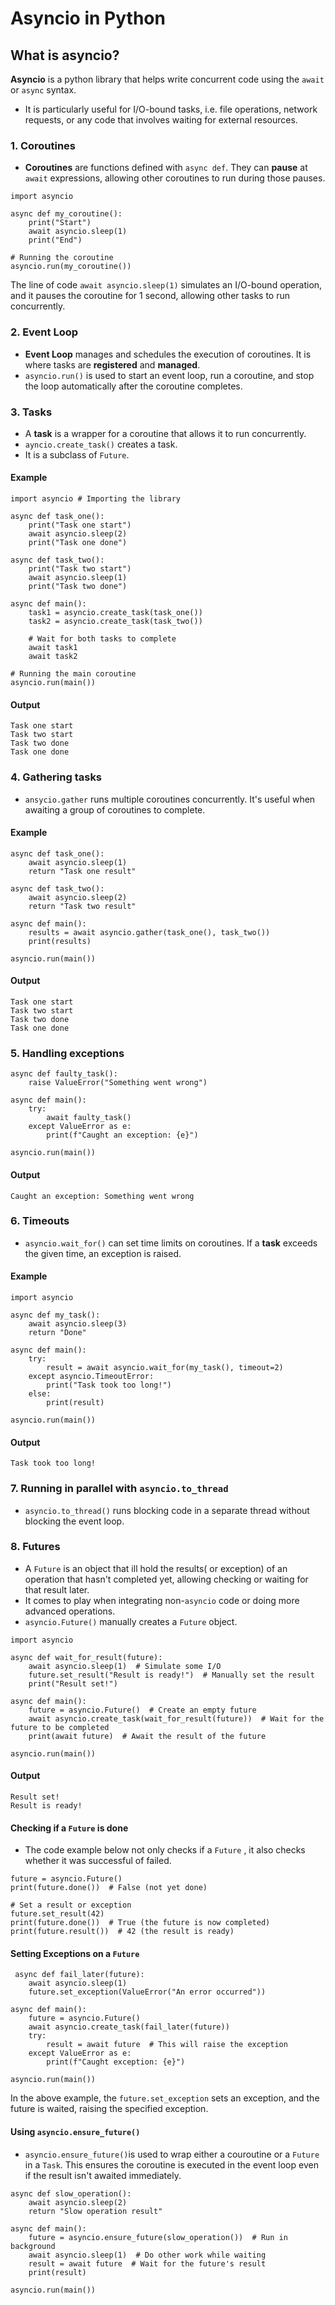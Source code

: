 # Asyncio in Python  

## What is asyncio?

**Asyncio** is a python library that helps write concurrent code using the `await` or `async` syntax.

- It is particularly useful for I/O-bound tasks, i.e. file operations, network requests, or any code that involves waiting for external resources.

### 1. Coroutines

- **Coroutines** are functions defined with `async def`. They can __pause__ at `await` expressions, allowing other coroutines to run during those pauses.
~~~
import asyncio

async def my_coroutine():
    print("Start")
    await asyncio.sleep(1)  
    print("End")

# Running the coroutine
asyncio.run(my_coroutine())

~~~

The line of code `await asyncio.sleep(1)` simulates an I/O-bound operation, and it pauses the coroutine for 1 second, allowing other tasks to run concurrently.

### 2. Event Loop
- __Event Loop__ manages and schedules the execution of coroutines. It is where tasks are __registered__ and __managed__.
- `asyncio.run()` is used to start an event loop, run a coroutine, and stop the loop automatically after the coroutine completes.

### 3. Tasks
- A **task** is a wrapper for a coroutine that allows it to run concurrently.
- `ayncio.create_task()` creates a task.
- It is a subclass of `Future`.


#### Example
~~~
import asyncio # Importing the library

async def task_one():
    print("Task one start")
    await asyncio.sleep(2)
    print("Task one done")

async def task_two():
    print("Task two start")
    await asyncio.sleep(1)
    print("Task two done")

async def main():
    task1 = asyncio.create_task(task_one())
    task2 = asyncio.create_task(task_two())
    
    # Wait for both tasks to complete
    await task1
    await task2

# Running the main coroutine
asyncio.run(main())

~~~

#### Output

~~~
Task one start
Task two start
Task two done
Task one done
~~~



### 4. Gathering tasks

- `ansycio.gather` runs multiple coroutines concurrently. It's useful when awaiting a group of coroutines to complete.

#### Example
~~~
async def task_one():
    await asyncio.sleep(1)
    return "Task one result"

async def task_two():
    await asyncio.sleep(2)
    return "Task two result"

async def main():
    results = await asyncio.gather(task_one(), task_two())
    print(results)

asyncio.run(main())
~~~

#### Output 
~~~
Task one start
Task two start
Task two done
Task one done
~~~
 ### 5. Handling exceptions
 
~~~
async def faulty_task():
    raise ValueError("Something went wrong")

async def main():
    try:
        await faulty_task()
    except ValueError as e:
        print(f"Caught an exception: {e}")

asyncio.run(main())
~~~

#### Output
~~~
Caught an exception: Something went wrong
~~~

### 6. Timeouts

- `asyncio.wait_for()` can set time limits on coroutines. If a **task** exceeds the given time, an exception is raised.

#### Example

~~~
import asyncio

async def my_task():
    await asyncio.sleep(3)
    return "Done"

async def main():
    try:
        result = await asyncio.wait_for(my_task(), timeout=2)
    except asyncio.TimeoutError:
        print("Task took too long!")
    else:
        print(result)

asyncio.run(main())
~~~

#### Output
~~~
Task took too long!
~~~

### 7. Running in parallel with `asyncio.to_thread`

- `asyncio.to_thread()` runs blocking code in a separate thread without blocking the event loop.

### 8. Futures

- A `Future` is an object that ill hold the results( or exception) of an operation that hasn't completed yet, allowing checking or waiting for that result later.
- It comes to play when integrating non-`asyncio` code or doing more advanced operations.
- `asyncio.Future()` manually creates a `Future` object.

~~~
import asyncio

async def wait_for_result(future):
    await asyncio.sleep(1)  # Simulate some I/O
    future.set_result("Result is ready!")  # Manually set the result
    print("Result set!")

async def main():
    future = asyncio.Future()  # Create an empty future
    await asyncio.create_task(wait_for_result(future))  # Wait for the future to be completed
    print(await future)  # Await the result of the future

asyncio.run(main())

~~~

#### Output
~~~
Result set!
Result is ready!
~~~

#### Checking if a `Future` is done
- The code example below not only checks if a `Future` , it also checks whether it was successful of failed.
~~~
future = asyncio.Future()
print(future.done())  # False (not yet done)

# Set a result or exception
future.set_result(42)
print(future.done())  # True (the future is now completed)
print(future.result())  # 42 (the result is ready)
~~~

#### Setting Exceptions on a `Future`

~~~
 async def fail_later(future):
    await asyncio.sleep(1)
    future.set_exception(ValueError("An error occurred"))

async def main():
    future = asyncio.Future()
    await asyncio.create_task(fail_later(future))
    try:
        result = await future  # This will raise the exception
    except ValueError as e:
        print(f"Caught exception: {e}")

asyncio.run(main())
~~~
In the above example, the `future.set_exception` sets an exception, and the future is waited, raising the specified exception.

#### Using `asyncio.ensure_future()`

- `asyncio.ensure_future()`is used to wrap either a couroutine or a `Future` in a `Task`. This ensures the coroutine is executed in the event loop even if the result isn't awaited immediately.

~~~
async def slow_operation():
    await asyncio.sleep(2)
    return "Slow operation result"

async def main():
    future = asyncio.ensure_future(slow_operation())  # Run in background
    await asyncio.sleep(1)  # Do other work while waiting
    result = await future  # Wait for the future's result
    print(result)

asyncio.run(main())
~~~
